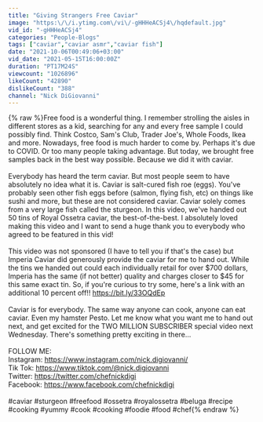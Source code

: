 ```yaml
---
title: "Giving Strangers Free Caviar"
image: "https:\/\/i.ytimg.com\/vi\/-gHHHeACSj4\/hqdefault.jpg"
vid_id: "-gHHHeACSj4"
categories: "People-Blogs"
tags: ["caviar","caviar asmr","caviar fish"]
date: "2021-10-06T00:49:06+03:00"
vid_date: "2021-05-15T16:00:00Z"
duration: "PT17M24S"
viewcount: "1026896"
likeCount: "42890"
dislikeCount: "388"
channel: "Nick DiGiovanni"
---
```

{% raw %}Free food is a wonderful thing. I remember strolling the aisles in different stores as a kid, searching for any and every free sample I could possibly find.  Think Costco, Sam's Club, Trader Joe's, Whole Foods, Ikea and more. Nowadays, free food is much harder to come by. Perhaps it's due to COVID. Or too many people taking advantage. But today, we brought free samples back in the best way possible. Because we did it with caviar. <br /><br />Everybody has heard the term caviar. But most people seem to have absolutely no idea what it is. Caviar is salt-cured fish roe (eggs). You've probably seen other fish eggs before (salmon, flying fish, etc) on things like sushi and more, but these are not considered caviar. Caviar solely comes from a very large fish called the sturgeon. In this video, we've handed out 50 tins of Royal Ossetra caviar, the best-of-the-best. I absolutely loved making this video and I want to send a huge thank you to everybody who agreed to be featured in this vid! <br /><br />This video was not sponsored (I have to tell you if that's the case) but Imperia Caviar did generously provide the caviar for me to hand out. While the tins we handed out could each individually retail for over $700 dollars, Imperia has the same (if not better) quality and charges closer to $45 for this same exact tin. So, if you're curious to try some, here's a link with an additional 10 percent off!! <a rel="nofollow" target="blank" href="https://bit.ly/33OQdEp">https://bit.ly/33OQdEp</a> <br /><br />Caviar is for everybody. The same way anyone can cook, anyone can eat caviar. Even my hamster Pesto. Let me know what you want me to hand out next, and get excited for the TWO MILLION SUBSCRIBER special video next Wednesday. There's something pretty exciting in there...<br /><br />FOLLOW ME:<br />Instagram: <a rel="nofollow" target="blank" href="https://www.instagram.com/nick.digiovanni/">https://www.instagram.com/nick.digiovanni/</a><br />Tik Tok: <a rel="nofollow" target="blank" href="https://www.tiktok.com/@nick.digiovanni">https://www.tiktok.com/@nick.digiovanni</a> <br />Twitter: <a rel="nofollow" target="blank" href="https://twitter.com/chefnickdigi">https://twitter.com/chefnickdigi</a><br />Facebook: <a rel="nofollow" target="blank" href="https://www.facebook.com/chefnickdigi">https://www.facebook.com/chefnickdigi</a><br /><br />#caviar #sturgeon #freefood #ossetra #royalossetra #beluga #recipe #cooking #yummy #cook #cooking #foodie #food #chef{% endraw %}
